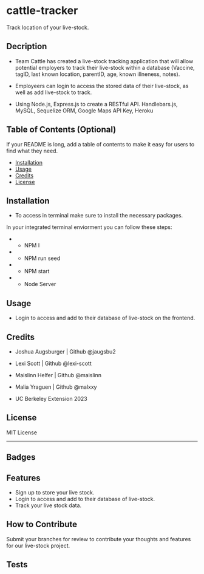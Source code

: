 # cattle-tracker
Track location of your live-stock.

## Decription

- Team Cattle has created a live-stock tracking application that will allow potential employers to track their live-stock within a database (Vaccine, tagID, last known location, parentID, age, known illneness, notes). 

- Employeers can login to access the stored data of their live-stock, as well as add live-stock to track. 

- Using Node.js, Express.js to create a RESTful API.  Handlebars.js, MySQL, Sequelize ORM, Google Maps API Key, Heroku


## Table of Contents (Optional)


If your README is long, add a table of contents to make it easy for users to find what they need.


- [Installation](#installation)
- [Usage](#usage)
- [Credits](#credits)
- [License](#license)


## Installation

- To access in terminal make sure to install the necessary packages. 

In your integrated terminal enviorment you can follow these steps: 
- - NPM I 
- - NPM run seed
- - NPM start
- - Node Server



## Usage

- Login to access and add to their database of live-stock on the frontend. 


## Credits

- Joshua Augsburger | Github @jaugsbu2
- Lexi Scott | Github @lexi-scott
- Maislinn Helfer | Github @maislinn
- Malia Yraguen | Github @malxxy

- UC Berkeley Extension 2023


## License

MIT License

---


## Badges



## Features
- Sign up to store your live stock. 
- Login to access and add to their database of live-stock. 
- Track your live stock data. 


## How to Contribute

Submit your branches for review to contribute your thoughts and features for our live-stock project.

## Tests


